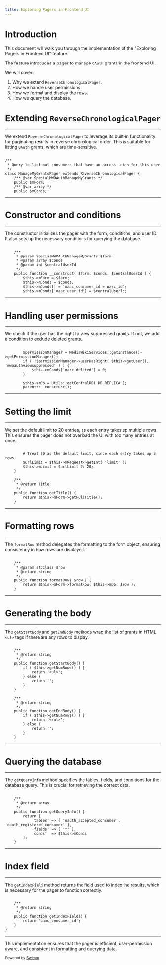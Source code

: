 ```yaml
---
title: Exploring Pagers in Frontend UI
---
```

# Introduction

This document will walk you through the implementation of the "Exploring Pagers in Frontend UI" feature.

The feature introduces a pager to manage <SwmToken path="/extension.json" pos="51:2:2" line-data="		&quot;OAuth&quot;: {">`OAuth`</SwmToken> grants in the frontend UI.

We will cover:

1. Why we extend <SwmToken path="/src/Frontend/Pagers/ManageMyGrantsPager.php" pos="34:6:6" line-data="class ManageMyGrantsPager extends ReverseChronologicalPager {">`ReverseChronologicalPager`</SwmToken>.
2. How we handle user permissions.
3. How we format and display the rows.
4. How we query the database.

# Extending <SwmToken path="/src/Frontend/Pagers/ManageMyGrantsPager.php" pos="34:6:6" line-data="class ManageMyGrantsPager extends ReverseChronologicalPager {">`ReverseChronologicalPager`</SwmToken>

<SwmSnippet path="/src/Frontend/Pagers/ManageMyGrantsPager.php" line="30">

---

We extend <SwmToken path="/src/Frontend/Pagers/ManageMyGrantsPager.php" pos="34:6:6" line-data="class ManageMyGrantsPager extends ReverseChronologicalPager {">`ReverseChronologicalPager`</SwmToken> to leverage its built-in functionality for paginating results in reverse chronological order. This is suitable for listing <SwmToken path="/extension.json" pos="51:2:2" line-data="		&quot;OAuth&quot;: {">`OAuth`</SwmToken> grants, which are time-sensitive.

```

/**
 * Query to list out consumers that have an access token for this user
 */
class ManageMyGrantsPager extends ReverseChronologicalPager {
	/** @var SpecialMWOAuthManageMyGrants */
	public $mForm;
	/** @var array */
	public $mConds;
```

---

</SwmSnippet>

# Constructor and conditions

<SwmSnippet path="/src/Frontend/Pagers/ManageMyGrantsPager.php" line="39">

---

The constructor initializes the pager with the form, conditions, and user ID. It also sets up the necessary conditions for querying the database.

```

	/**
	 * @param SpecialMWOAuthManageMyGrants $form
	 * @param array $conds
	 * @param int $centralUserId
	 */
	public function __construct( $form, $conds, $centralUserId ) {
		$this->mForm = $form;
		$this->mConds = $conds;
		$this->mConds[] = 'oaac_consumer_id = oarc_id';
		$this->mConds['oaac_user_id'] = $centralUserId;
```

---

</SwmSnippet>

# Handling user permissions

<SwmSnippet path="/src/Frontend/Pagers/ManageMyGrantsPager.php" line="50">

---

We check if the user has the right to view suppressed grants. If not, we add a condition to exclude deleted grants.

```

		$permissionManager = MediaWikiServices::getInstance()->getPermissionManager();
		if ( !$permissionManager->userHasRight( $this->getUser(), 'mwoauthviewsuppressed' ) ) {
			$this->mConds['oarc_deleted'] = 0;
		}

		$this->mDb = Utils::getCentralDB( DB_REPLICA );
		parent::__construct();
```

---

</SwmSnippet>

# Setting the limit

<SwmSnippet path="/src/Frontend/Pagers/ManageMyGrantsPager.php" line="58">

---

We set the default limit to 20 entries, as each entry takes up multiple rows. This ensures the pager does not overload the UI with too many entries at once.

```

		# Treat 20 as the default limit, since each entry takes up 5 rows.
		$urlLimit = $this->mRequest->getInt( 'limit' );
		$this->mLimit = $urlLimit ?: 20;
	}

	/**
	 * @return Title
	 */
	public function getTitle() {
		return $this->mForm->getFullTitle();
	}
```

---

</SwmSnippet>

# Formatting rows

<SwmSnippet path="/src/Frontend/Pagers/ManageMyGrantsPager.php" line="70">

---

The <SwmToken path="/src/Frontend/Pagers/ManageMyGrantsPager.php" pos="75:5:5" line-data="	public function formatRow( $row ) {">`formatRow`</SwmToken> method delegates the formatting to the form object, ensuring consistency in how rows are displayed.

```

	/**
	 * @param stdClass $row
	 * @return string
	 */
	public function formatRow( $row ) {
		return $this->mForm->formatRow( $this->mDb, $row );
	}
```

---

</SwmSnippet>

# Generating the body

<SwmSnippet path="/src/Frontend/Pagers/ManageMyGrantsPager.php" line="78">

---

The <SwmToken path="/src/Frontend/Pagers/ManageMyGrantsPager.php" pos="82:5:5" line-data="	public function getStartBody() {">`getStartBody`</SwmToken> and <SwmToken path="/src/Frontend/Pagers/ManageMyGrantsPager.php" pos="93:5:5" line-data="	public function getEndBody() {">`getEndBody`</SwmToken> methods wrap the list of grants in HTML <SwmToken path="/src/Frontend/Pagers/ManageMyGrantsPager.php" pos="84:4:6" line-data="			return &#39;&lt;ul&gt;&#39;;">`<ul>`</SwmToken> tags if there are any rows to display.

```

	/**
	 * @return string
	 */
	public function getStartBody() {
		if ( $this->getNumRows() ) {
			return '<ul>';
		} else {
			return '';
		}
	}

	/**
	 * @return string
	 */
	public function getEndBody() {
		if ( $this->getNumRows() ) {
			return '</ul>';
		} else {
			return '';
		}
	}
```

---

</SwmSnippet>

# Querying the database

<SwmSnippet path="/src/Frontend/Pagers/ManageMyGrantsPager.php" line="100">

---

The <SwmToken path="/src/Frontend/Pagers/ManageMyGrantsPager.php" pos="104:5:5" line-data="	public function getQueryInfo() {">`getQueryInfo`</SwmToken> method specifies the tables, fields, and conditions for the database query. This is crucial for retrieving the correct data.

```

	/**
	 * @return array
	 */
	public function getQueryInfo() {
		return [
			'tables' => [ 'oauth_accepted_consumer', 'oauth_registered_consumer' ],
			'fields' => [ '*' ],
			'conds'  => $this->mConds
		];
	}
```

---

</SwmSnippet>

# Index field

<SwmSnippet path="/src/Frontend/Pagers/ManageMyGrantsPager.php" line="111">

---

The <SwmToken path="/src/Frontend/Pagers/ListConsumersPager.php" pos="129:5:5" line-data="	public function getIndexField() {">`getIndexField`</SwmToken> method returns the field used to index the results, which is necessary for the pager to function correctly.

```

	/**
	 * @return string
	 */
	public function getIndexField() {
		return 'oaac_consumer_id';
	}
}
```

---

</SwmSnippet>

This implementation ensures that the pager is efficient, user-permission aware, and consistent in formatting and querying data.

<SwmMeta version="3.0.0" repo-id="Z2l0aHViJTNBJTNBbWVkaWF3aWtpLWV4dGVuc2lvbnMtT0F1dGglM0ElM0FTd2ltbS1EZW1v" repo-name="mediawiki-extensions-OAuth"><sup>Powered by [Swimm](https://app.swimm.io/)</sup></SwmMeta>
